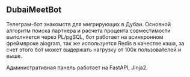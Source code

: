 DubaiMeetBot
---
Телеграм-бот знакомств для мигрирующих в Дубаи. Основной алгоритм поиска партнера и расчета процента совместимости выполняется через PL/pgSQL, бот работает
на асинхронном фреймвроке aiogram, так же используется Redis в качестве кэша, за счет этого бот может выдержать нагрузку от 100к пользователей и выше.

Административная панель работает на FastAPI, Jinja2.


